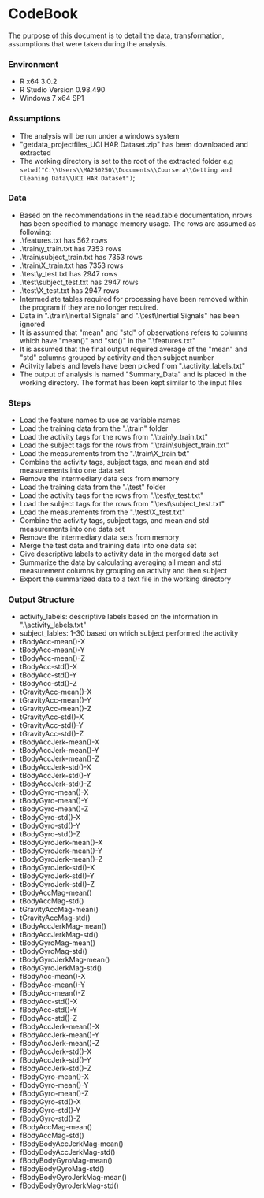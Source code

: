 CodeBook
========================================================

The purpose of this document is to detail the data, transformation, assumptions that were taken during the analysis.

### Environment
* R x64 3.0.2
* R Studio Version 0.98.490
* Windows 7 x64 SP1

### Assumptions
* The analysis will be run under a windows system
* "getdata_projectfiles_UCI HAR Dataset.zip" has been downloaded and extracted
* The working directory is set to the root of the extracted folder e.g `setwd("C:\\Users\\MA250250\\Documents\\Coursera\\Getting and Cleaning Data\\UCI HAR Dataset")`;

### Data
* Based on the recommendations in the read.table documentation, nrows has been specified to manage memory usage. The rows are assumed as following:
 * .\\features.txt has 562 rows
 * .\\train\\y_train.txt has 7353 rows
 * .\\train\\subject_train.txt has 7353 rows
 * .\\train\\X_train.txt has 7353 rows
 * .\\test\\y_test.txt has 2947 rows
 * .\\test\\subject_test.txt has 2947 rows
 * .\\test\\X_test.txt has 2947 rows
* Intermediate tables required for processing have been removed within the program if they are no longer required.
* Data in ".\\train\\Inertial Signals" and ".\\test\\Inertial Signals" has been ignored
* It is assumed that "mean" and "std" of observations refers to columns which have "mean()" and "std()" in the ".\\features.txt"
* It is assumed that the final output required average of the "mean" and "std" columns grouped by activity and then subject number
* Acitvity labels and levels have been picked from ".\\activity_labels.txt"
* The output of analysis is named "Summary_Data" and is placed in the working directory. The format has been kept similar to the input files

### Steps
* Load the feature names to use as variable names
* Load the training data from the ".\\train" folder
 * Load the activity tags for the rows from ".\\train\\y_train.txt"
 * Load the subject tags for the rows from ".\\train\\subject_train.txt"
 * Load the measurements from the ".\\train\\X_train.txt"
 * Combine the activity tags, subject tags, and mean and std measurements into one data set
 * Remove the intermediary data sets from memory
* Load the training data from the ".\\test" folder
 * Load the activity tags for the rows from ".\\test\\y_test.txt"
 * Load the subject tags for the rows from ".\\test\\subject_test.txt"
 * Load the measurements from the ".\\test\\X_test.txt"
 * Combine the activity tags, subject tags, and mean and std measurements into one data set
 * Remove the intermediary data sets from memory
* Merge the test data and training data into one data set
* Give descriptive labels to activity data in the merged data set
* Summarize the data by calculating averaging all mean and std measurement columns by grouping on activity and then subject
* Export the summarized data to a text file in the working directory

### Output Structure
* activity_labels: descriptive labels based on the information in ".\\activity_labels.txt"
* subject_lables: 1-30 based on which subject performed the activity
* tBodyAcc-mean()-X
* tBodyAcc-mean()-Y
* tBodyAcc-mean()-Z
* tBodyAcc-std()-X
* tBodyAcc-std()-Y
* tBodyAcc-std()-Z
* tGravityAcc-mean()-X
* tGravityAcc-mean()-Y
* tGravityAcc-mean()-Z
* tGravityAcc-std()-X
* tGravityAcc-std()-Y
* tGravityAcc-std()-Z
* tBodyAccJerk-mean()-X
* tBodyAccJerk-mean()-Y
* tBodyAccJerk-mean()-Z
* tBodyAccJerk-std()-X
* tBodyAccJerk-std()-Y
* tBodyAccJerk-std()-Z
* tBodyGyro-mean()-X
* tBodyGyro-mean()-Y
* tBodyGyro-mean()-Z
* tBodyGyro-std()-X
* tBodyGyro-std()-Y
* tBodyGyro-std()-Z
* tBodyGyroJerk-mean()-X
* tBodyGyroJerk-mean()-Y
* tBodyGyroJerk-mean()-Z
* tBodyGyroJerk-std()-X
* tBodyGyroJerk-std()-Y
* tBodyGyroJerk-std()-Z
* tBodyAccMag-mean()
* tBodyAccMag-std()
* tGravityAccMag-mean()
* tGravityAccMag-std()
* tBodyAccJerkMag-mean()
* tBodyAccJerkMag-std()
* tBodyGyroMag-mean()
* tBodyGyroMag-std()
* tBodyGyroJerkMag-mean()
* tBodyGyroJerkMag-std()
* fBodyAcc-mean()-X
* fBodyAcc-mean()-Y
* fBodyAcc-mean()-Z
* fBodyAcc-std()-X
* fBodyAcc-std()-Y
* fBodyAcc-std()-Z
* fBodyAccJerk-mean()-X
* fBodyAccJerk-mean()-Y
* fBodyAccJerk-mean()-Z
* fBodyAccJerk-std()-X
* fBodyAccJerk-std()-Y
* fBodyAccJerk-std()-Z
* fBodyGyro-mean()-X
* fBodyGyro-mean()-Y
* fBodyGyro-mean()-Z
* fBodyGyro-std()-X
* fBodyGyro-std()-Y
* fBodyGyro-std()-Z
* fBodyAccMag-mean()
* fBodyAccMag-std()
* fBodyBodyAccJerkMag-mean()
* fBodyBodyAccJerkMag-std()
* fBodyBodyGyroMag-mean()
* fBodyBodyGyroMag-std()
* fBodyBodyGyroJerkMag-mean()
* fBodyBodyGyroJerkMag-std()
